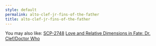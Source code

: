 ```yaml
---
style: default
permalink: alto-clef-jr-fins-of-the-father
title: alto-clef-jr-fins-of-the-father
---
```

You may also like:
[SCP-2748](http://scp-wiki.net/scp-2748)
[Love and Relative Dimensions in Fate: Dr. Clef/Doctor Who](http://scp-wiki.net/breach-my-containment-baby)